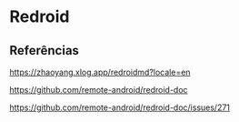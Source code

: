 # Redroid

## Referências

<https://zhaoyang.xlog.app/redroidmd?locale=en>

<https://github.com/remote-android/redroid-doc>

<https://github.com/remote-android/redroid-doc/issues/271>
